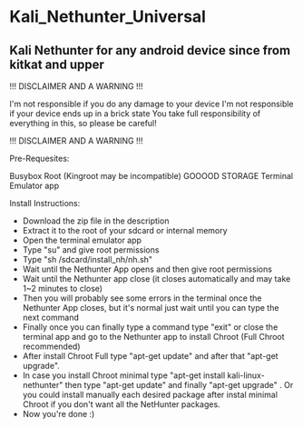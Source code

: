 # Kali_Nethunter_Universal
Kali Nethunter for any android device since from kitkat and upper
----------------------------------------------------

!!! DISCLAIMER AND A WARNING !!!

I'm not responsible if you do any damage to your device
I'm not responsible if your device ends up in a brick state
You take full responsibility of everything in this, so please
be careful!

!!! DISCLAIMER AND A WARNING !!!


Pre-Requesites:

Busybox
Root (Kingroot may be incompatible)
GOOOOD STORAGE
Terminal Emulator app

Install Instructions:

* Download the zip file in the description
* Extract it to the root of your sdcard or internal memory
* Open the terminal emulator app
* Type "su" and give root permissions
* Type "sh /sdcard/install_nh/nh.sh"
* Wait until the Nethunter App opens and then give root permissions
* Wait until the Nethunter app close (it closes automatically and may take 1~2 minutes to close)
* Then you will probably see some errors in the terminal once the Nethunter App closes, but it's normal just wait until you can type the next command
* Finally once you can finally type a command type "exit" or close the terminal app and go to the Nethunter app to install Chroot (Full Chroot recommended)
* After install Chroot Full type "apt-get update" and after that "apt-get upgrade".
* In case you install Chroot minimal type "apt-get install kali-linux-nethunter" then type "apt-get update" and finally "apt-get upgrade" . Or you could install manually each desired package after instal minimal Chroot if you don't want all the NetHunter packages.
* Now you're done :)
